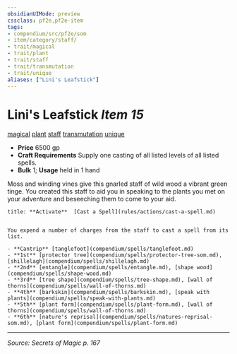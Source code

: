 ```yaml
---
obsidianUIMode: preview
cssclass: pf2e,pf2e-item
tags:
- compendium/src/pf2e/som
- item/category/staff/
- trait/magical
- trait/plant
- trait/staff
- trait/transmutation
- trait/unique
aliases: ["Lini's Leafstick"]
---
```

# Lini's Leafstick *Item 15*  
[magical](rules/traits/magical.md "Magical Item Trait")  [plant](rules/traits/plant.md "Plant Creature Type Trait")  [staff](rules/traits/staff.md "Staff Item Trait")  [transmutation](rules/traits/transmutation.md "Transmutation School Trait")  [unique](rules/traits/unique.md "Unique Rarity Trait")  

- **Price** 6500 gp
- **Craft Requirements** Supply one casting of all listed levels of all listed spells.
- **Bulk** 1; **Usage** held in 1 hand

Moss and winding vines give this gnarled staff of wild wood a vibrant green tinge. You created this staff to aid you in speaking to the plants you met on your adventure and beseeching them to come to your aid.

```ad-embed-ability
title: **Activate**  [Cast a Spell](rules/actions/cast-a-spell.md)


You expend a number of charges from the staff to cast a spell from its list.

- **Cantrip** [tanglefoot](compendium/spells/tanglefoot.md)
- **1st** [protector tree](compendium/spells/protector-tree-som.md), [shillelagh](compendium/spells/shillelagh.md)
- **2nd** [entangle](compendium/spells/entangle.md), [shape wood](compendium/spells/shape-wood.md)
- **3rd** [tree shape](compendium/spells/tree-shape.md), [wall of thorns](compendium/spells/wall-of-thorns.md)
- **4th** [barkskin](compendium/spells/barkskin.md), [speak with plants](compendium/spells/speak-with-plants.md)
- **5th** [plant form](compendium/spells/plant-form.md), [wall of thorns](compendium/spells/wall-of-thorns.md)
- **6th** [nature's reprisal](compendium/spells/natures-reprisal-som.md), [plant form](compendium/spells/plant-form.md)
```


---
*Source: Secrets of Magic p. 167*